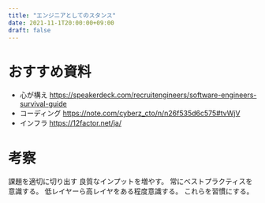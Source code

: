 ```yaml
---
title: "エンジニアとしてのスタンス"
date: 2021-11-1T20:00:00+09:00
draft: false
---
```


# おすすめ資料
- 心が構え https://speakerdeck.com/recruitengineers/software-engineers-survival-guide
- コーディング https://note.com/cyberz_cto/n/n26f535d6c575#tvWjV
- インフラ https://12factor.net/ja/

# 考察

課題を適切に切り出す
良質なインプットを増やす。
常にベストプラクティスを意識する。
低レイヤーら高レイヤをある程度意識する。
これらを習慣にする。
